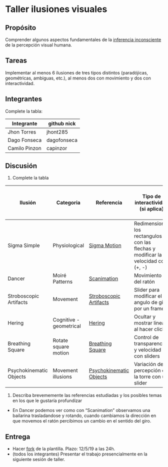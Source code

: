 # Taller ilusiones visuales

## Propósito

Comprender algunos aspectos fundamentales de la [inferencia inconsciente](https://github.com/VisualComputing/Cognitive) de la percepción visual humana.

## Tareas

Implementar al menos 6 ilusiones de tres tipos distintos (paradójicas, geométricas, ambiguas, etc.), al menos dos con movimiento y dos con interactividad.

## Integrantes

Complete la tabla:

| Integrante | github nick |
|------------|-------------|
| Jhon Torres | jhont285 |
| Dago Fonseca | dagofonseca |
| Camilo Pinzon | capinzor |
## Discusión

1. Complete la tabla

| Ilusión | Categoria | Referencia | Tipo de interactividad (si aplica) | URL código base (si aplica) |
|---------|-----------|------------|------------------------------------|-----------------------------|
| Sigma Simple | Physiological | [Sigma Motion](https://michaelbach.de/ot/mot-sigma/index.html)  | Redimensionar los rectangulos con las flechas y modificar la velocidad con (+, -) ||
| Dancer | Moiré Patterns | [Scanimation](https://michaelbach.de/ot/mot-scanimation/)| Movimiento del ratón |                             |
| Stroboscopic Artifacts | Movement | [Stroboscopic Artifacts](https://michaelbach.de/ot/mot-strob/index.html) | Slider para modificar el angulo de giro por un frame ||
| Hering  | Cognitive -  geometrical  |  [Hering](https://michaelbach.de/ot/ang-hering/index.html)          |           Ocultar y mostrar lineas al hacer click                         |                             |
|    Breathing Square     |  Rotate square motion         |  [Breathing Square](https://michaelbach.de/ot/mot-breathingSquare/index.html)          |    Control de transparencia y velocidad con sliders    |                             |
|     Psychokinematic Objects    |  Movement illusions |         [Psychokinematic Objects](https://michaelbach.de/ot/mot-psychokin/index.html)   |     Variación de la percepción de la torre con un slider       |                             |

1. Describa brevememente las referencias estudiadas y los posibles temas en los que le gustaría profundizar
 * En Dancer podemos ver como con “Scanimation” observamos una bailarina trasladandose y rotando, cuando cambiamos la dirección en que movemos el ratón percibimos un cambio en el sentido del giro.


## Entrega

* Hacer [fork](https://help.github.com/articles/fork-a-repo/) de la plantilla. Plazo: 12/5/19 a las 24h.
* (todos los integrantes) Presentar el trabajo presencialmente en la siguiente sesión de taller.

